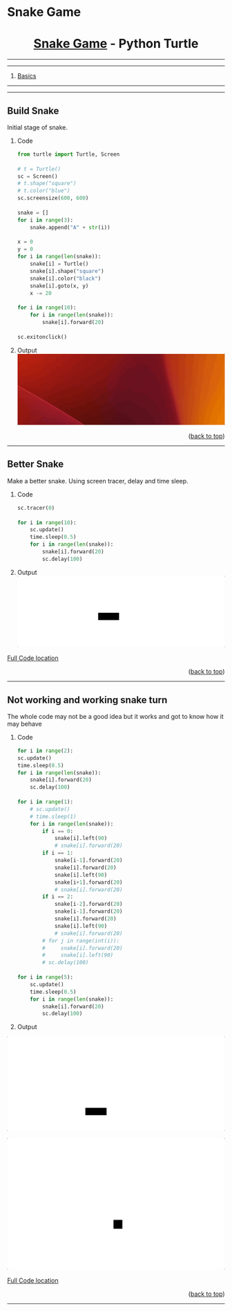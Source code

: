 <a name="readme-top"></a>
# Snake Game

<div align="center">
<!-- Title: -->
<h1><a href="https://github.com/skthati/Turtle/">Snake Game</a> - Python Turtle </h1>
</div>

<!-- Table of contents -->
<hr>
<hr>
<ol>
    <li><a href="#basics">Basics</a> </li>
</ol>
<hr>
<hr>

<!-- Test1  -->
## Build Snake <a name="build_snake"></a>
Initial stage of snake.

1. Code
    ```Python
    from turtle import Turtle, Screen

    # t = Turtle()
    sc = Screen()
    # t.shape("square")
    # t.color("blue")
    sc.screensize(600, 600)

    snake = []
    for i in range(3):
        snake.append("A" + str(i))

    x = 0
    y = 0
    for i in range(len(snake)):
        snake[i] = Turtle()
        snake[i].shape("square")
        snake[i].color("black")
        snake[i].goto(x, y)
        x -= 20

    for i in range(10):
        for i in range(len(snake)):
            snake[i].forward(20)

    sc.exitonclick()
    ```

2. Output
![Alt text](weird_snake_move_1.gif)

<p align="right">(<a href="#readme-top">back to top</a>)</p>
<hr>  

<!-- Test1  -->
## Better Snake <a name="better_snake"></a>
Make a better snake. Using screen tracer, delay and time sleep.

1. Code
    ```Python
    sc.tracer(0)

    for i in range(10):
        sc.update()
        time.sleep(0.5)
        for i in range(len(snake)):
            snake[i].forward(20)
            sc.delay(100)
    ```

2. Output
![Alt text](better_snake.gif)

[Full Code location](snake.py)

<p align="right">(<a href="#readme-top">back to top</a>)</p>
<hr>  

<!-- Test1  -->
## Not working and working snake turn <a name="snake_turn"></a>
The whole code may not be a good idea but it works and got to know how it may behave

1. Code
    ```Python
    for i in range(2):
    sc.update()
    time.sleep(0.5)
    for i in range(len(snake)):
        snake[i].forward(20)
        sc.delay(100)

    for i in range(1):
        # sc.update()
        # time.sleep(1)
        for i in range(len(snake)):
            if i == 0:
                snake[i].left(90)
                # snake[i].forward(20)
            if i == 1:
                snake[i-1].forward(20)
                snake[i].forward(20)
                snake[i].left(90)
                snake[i+1].forward(20)
                # snake[i].forward(20)
            if i == 2:
                snake[i-2].forward(20)
                snake[i-1].forward(20)
                snake[i].forward(20)
                snake[i].left(90)
                # snake[i].forward(20)
            # for j in range(int(i)):
            #     snake[i].forward(20)
            #     snake[i].left(90)
            # sc.delay(100)

    for i in range(5):
        sc.update()
        time.sleep(0.5)
        for i in range(len(snake)):
            snake[i].forward(20)
            sc.delay(100)
    ```

2. Output

![Alt text](snake_right_turn_bad_code.gif)

![Alt text](snake_turn_working.gif)

[Full Code location](snake.py)

<p align="right">(<a href="#readme-top">back to top</a>)</p>
<hr>  


